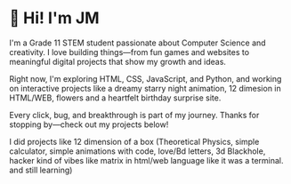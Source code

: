   <h1>👋 Hi! I'm JM</h1>
  <p>
    I'm a Grade 11 STEM student passionate about Computer Science and creativity. I love building things—from fun games and websites to meaningful digital projects that show my growth and ideas.
  </p>
  <p>
    Right now, I'm exploring HTML, CSS, JavaScript, and Python, and working on interactive projects like a dreamy starry night animation, 12 dimesion in HTML/WEB, flowers and a heartfelt birthday surprise site.
  </p>
  <p>
    Every click, bug, and breakthrough is part of my journey. Thanks for stopping by—check out my projects below!
  </p>
</section>

I did projects like 12 dimension of a box (Theoretical Physics, simple calculator, simple animations with code, love/Bd letters, 3d Blackhole, hacker kind of vibes like matrix
in html/web language like it was a terminal. and still learning)
